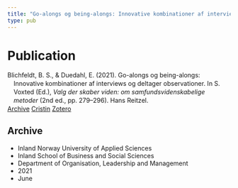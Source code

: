 ```yaml
---
title: "Go-alongs og being-alongs: Innovative kombinationer af interviews og deltager observationer"
type: pub
---
```

<h1>Publication</h1>
<article id="csl-bib-container-Z83B9KQP" class="csl-bib-container">
  <div class="csl-bib-body" style="line-height: 1.35; padding-left: 1em; text-indent:-1em;">
  <div class="csl-entry">Blichfeldt, B. S., &amp; Duedahl, E. (2021). Go-alongs og being-alongs: Innovative kombinationer af interviews og deltager observationer. In S. Voxted (Ed.), <i>Valg der skaber viden: om samfundsvidenskabelige metoder</i> (2nd ed., pp. 279&#x2013;296). Hans Reitzel.</div>
</div>
  <div class="csl-bib-buttons">
    <a href="#taxonomy-article-Z83B9KQP" class="csl-bib-button">Archive</a>
    <a href="https://app.cristin.no/results/show.jsf?id=1915568" alt="Cristin URL" class="csl-bib-button">Cristin</a>
    <a href="http://zotero.org/groups/5022929/items/Z83B9KQP" alt="Zotero URL" class="csl-bib-button">Zotero</a>
  </div>
  <div id="csl-bib-meta-container-Z83B9KQP"></div>
</article>
<div id="csl-bib-meta-Z83B9KQP" class="csl-bib-meta">
  <article id="taxonomy-article-Z83B9KQP" class="taxonomy-article">
    <h1>Archive</h1>
    <ul>
      <li>Inland Norway University of Applied Sciences</li>
      <li>Inland School of Business and Social Sciences</li>
      <li>Department of Organisation, Leadership and Management</li>
      <li>2021</li>
      <li>June</li>
    </ul>
  </article>
</div>
